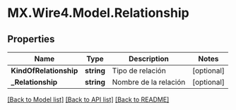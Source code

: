 # MX.Wire4.Model.Relationship
## Properties

Name | Type | Description | Notes
------------ | ------------- | ------------- | -------------
**KindOfRelationship** | **string** | Tipo de relación | [optional] 
**_Relationship** | **string** | Nombre de la  relación | [optional] 

[[Back to Model list]](../README.md#documentation-for-models) [[Back to API list]](../README.md#documentation-for-api-endpoints) [[Back to README]](../README.md)

